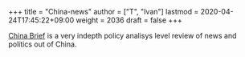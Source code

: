 +++
title = "China-news"
author = ["T", "Ivan"]
lastmod = 2020-04-24T17:45:22+09:00
weight = 2036
draft = false
+++

[China Brief](https://jamestown.org/programs/cb/about-china-brief/) is a very indepth policy analisys level review of news
and politics out of China.
